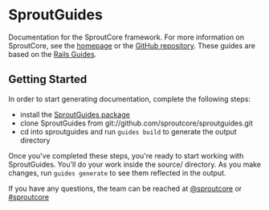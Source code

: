 SproutGuides
============

Documentation for the SproutCore framework. For more information on SproutCore,
see the [homepage](http://www.sproutcore.com) or the [GitHub repository](https://github.com/sproutcore/sproutcore).
These guides are based on the [Rails Guides](http://guides.rubyonrails.org/).


## Getting Started

In order to start generating documentation, complete the following steps:

- install the [SproutGuides package](http://guides-pkg.strobeapp.com/Guides.pkg)
- clone SproutGuides from git://github.com/sproutcore/sproutguides.git
- cd into sproutguides and run `guides build` to generate the output directory

Once you've completed these steps, you're ready to start working with
SproutGuides. You'll do your work inside the source/ directory. As you make
changes, run `guides generate` to see them reflected in the output.

If you have any questions, the team can be reached at [@sproutcore](http://twitter.com/#!/sproutcore)
or [#sproutcore](irc://irc.freenode.net/sproutcore)